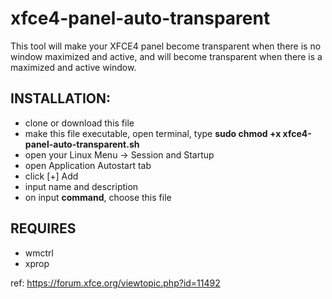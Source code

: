 # xfce4-panel-auto-transparent
This tool will make your XFCE4 panel become transparent when there is no window maximized and active, and will become transparent when there is a maximized and active window.

<h2>INSTALLATION:</h2>
<ul>
<li>clone or download this file</li>
<li>make this file executable, open terminal, type <b>sudo chmod +x xfce4-panel-auto-transparent.sh</b></li>
<li>open your Linux Menu -> Session and Startup</li>
<li>open Application Autostart tab</li>
<li>click [+] Add</li>
<li>input name and description</li>
<li>on input <b>command</b>, choose this file</li>
</ul>

<h2>REQUIRES</h2>
<ul>
<li>wmctrl</li>
<li>xprop</li>
</ul>

ref: https://forum.xfce.org/viewtopic.php?id=11492
